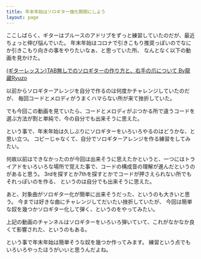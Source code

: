 ```yaml
---
title: 年末年始はソロギター強化期間にしよう
layout: page
---
```

ここしばらく、ギターはブルースのアドリブをずっと練習していたのだが、最近ちょっと伸び悩んでいた。
年末年始はコロナで引きこもり推奨っぽいのでなにか引きこもり向きの事をやりたいなぁ、と思っていた所、
なんとなく以下の動画を見かけた。

[(ギターレッスン)TAB無しでのソロギターの作り方と、右手の爪について By龍藏Ryuzo](https://www.youtube.com/watch?v=378HKnvYXZg)

以前からソロギターアレンジを自分で作るのは何度かチャレンジしていたのだが、
毎回コードとメロディがうまくハマらない所が来て挫折していた。

でも今回この動画を見ていたら、コードとメロディがぶつかる所で違うコードを選ぶ方法が割と単純で、今の自分でも出来そうに思えた。

という事で、年末年始は久しぶりにソロギターをいろいろやるのはどうかな、と思い立つ。
コピーじゃなくて、自分でソロギターアレンジを作る練習をしてみたい。

何故以前はできなかったのが今回は出来そうに思えたかというと、一つにはトライアドをいろいろな場所で覚えた事で、コードの構成音の理解が進んだというのがあると思う。
3rdを探すとか7thを探すとかでコードが押さえられない所でもそれっぽいのを作る、
というのは自分でも出来そうに思えた。

あと、対象曲がソロギター化が簡単に出来そうだった、というのも大きいと思う。
今までは好きな曲にチャレンジしてだいたい挫折していたが、
今回は簡単な奴を幾つかソロギター化して弾く、というのをやってみたい。

上記の動画のチャンネルはソロギターをいろいろ弾いていて、これがなかなか良くて影響された、というのもある。

という事で年末年始は簡単そうな奴を幾つか作ってみます。
練習という点でもいろいろやったほうがいいと思うんだよね。